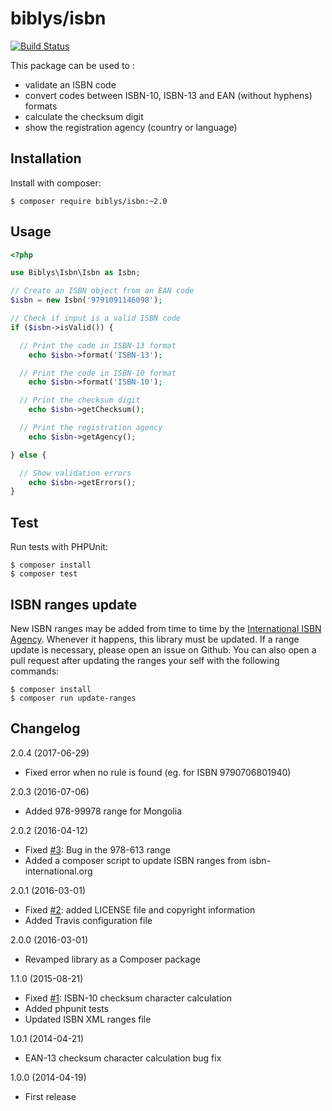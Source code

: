 # biblys/isbn

[![Build Status](https://travis-ci.org/biblys/isbn.svg?branch=master)](https://travis-ci.org/biblys/isbn)

This package can be used to :  
* validate an ISBN code
* convert codes between ISBN-10, ISBN-13 and EAN (without hyphens) formats
* calculate the checksum digit
* show the registration agency (country or language)


## Installation

Install with composer:

```
$ composer require biblys/isbn:~2.0
```

## Usage

```php
<?php

use Biblys\Isbn\Isbn as Isbn;

// Create an ISBN object from an EAN code
$isbn = new Isbn('9791091146098');

// Check if input is a valid ISBN code
if ($isbn->isValid()) {

  // Print the code in ISBN-13 format
	echo $isbn->format('ISBN-13');

  // Print the code in ISBN-10 format
	echo $isbn->format('ISBN-10');

  // Print the checksum digit
	echo $isbn->getChecksum();

  // Print the registration agency
	echo $isbn->getAgency();

} else {

  // Show validation errors
	echo $isbn->getErrors();
}
```


## Test

Run tests with PHPUnit:

```
$ composer install
$ composer test
```

## ISBN ranges update

New ISBN ranges may be added from time to time by the
[International ISBN Agency](https://www.isbn-international.org/). Whenever it
happens, this library must be updated. If a range update is necessary, please
open an issue on Github. You can also open a pull request after updating
the ranges your self with the following commands:

```
$ composer install
$ composer run update-ranges
```

## Changelog

2.0.4 (2017-06-29)
* Fixed error when no rule is found (eg. for ISBN 9790706801940)

2.0.3 (2016-07-06)
* Added 978-99978 range for Mongolia

2.0.2 (2016-04-12)
* Fixed [#3](https://github.com/biblys/isbn/issues/3): Bug in the 978-613 range
* Added a composer script to update ISBN ranges from isbn-international.org

2.0.1 (2016-03-01)
* Fixed [#2](https://github.com/biblys/isbn/issues/2):
added LICENSE file and copyright information
* Added Travis configuration file

2.0.0 (2016-03-01)
* Revamped library as a Composer package

1.1.0 (2015-08-21)
* Fixed [#1](https://github.com/biblys/isbn/issues/1):
ISBN-10 checksum character calculation
* Added phpunit tests
* Updated ISBN XML ranges file

1.0.1 (2014-04-21)
* EAN-13 checksum character calculation bug fix

1.0.0 (2014-04-19)
* First release
